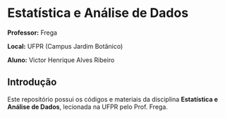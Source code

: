 # Estatística e Análise de Dados
**Professor:** Frega

**Local:** UFPR (Campus Jardim Botânico)

**Aluno:** Victor Henrique Alves Ribeiro

## Introdução
Este repositório possui os códigos e materiais da disciplina **Estatística e Análise de Dados**, lecionada na UFPR pelo Prof. Frega.
